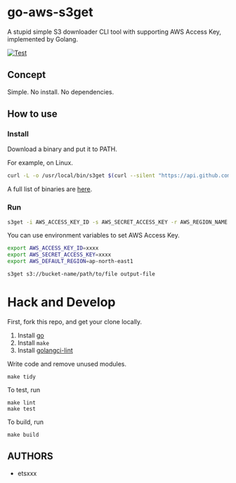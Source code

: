 # go-aws-s3get
A stupid simple S3 downloader CLI tool with supporting AWS Access Key, implemented by Golang.

[![Test](https://github.com/livesense-inc/go-aws-s3get/actions/workflows/test.yml/badge.svg)](https://github.com/livesense-inc/go-aws-s3get/actions/workflows/test.yml)


## Concept
Simple. No install. No dependencies.

## How to use

### Install

Download a binary and put it to PATH.

For example, on Linux.

```bash
curl -L -o /usr/local/bin/s3get $(curl --silent "https://api.github.com/repos/livesense-inc/go-aws-s3get/releases/latest" | jq --arg PLATFORM_ARCH "$(echo `uname -s`-`uname -m`)" -r '.assets[] | contains(.name | endswith($PLATFORM_ARCH)).browser_download_url')
```

A full list of binaries are [here](./releases/latest).


### Run

```bash
s3get -i AWS_ACCESS_KEY_ID -s AWS_SECRET_ACCESS_KEY -r AWS_REGION_NAME s3://bucket-name/path/to/file output-file
```

You can use environment variables to set AWS Access Key.

```bash
export AWS_ACCESS_KEY_ID=xxxx
export AWS_SECRET_ACCESS_KEY=xxxx
export AWS_DEFAULT_REGION=ap-north-east1

s3get s3://bucket-name/path/to/file output-file
```

# Hack and Develop

First, fork this repo, and get your clone locally.

1. Install [go](http://golang.org)
2. Install `make`
3. Install [golangci-lint](https://golangci-lint.run/usage/install/#local-installation)

Write code and remove unused modules.

```
make tidy
```

To test, run

```
make lint
make test
```

To build, run

```
make build
```


## AUTHORS

* etsxxx
